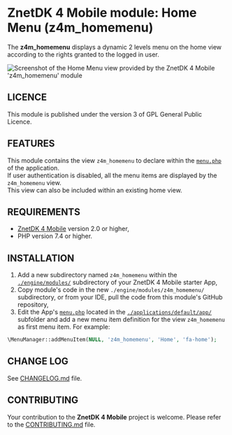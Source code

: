 # ZnetDK 4 Mobile module: Home Menu (z4m_homemenu)
The **z4m_homemenu** displays a dynamic 2 levels menu on the home view according
to the rights granted to the logged in user.

![Screenshot of the Home Menu view provided by the ZnetDK 4 Mobile 'z4m_homemenu' module](https://mobile.znetdk.fr/applications/default/public/images/modules/z4m_homemenu/screenshot.png?v1.1)
## LICENCE
This module is published under the version 3 of GPL General Public Licence.

## FEATURES
This module contains the view `z4m_homemenu` to declare within the
[`menu.php`](/../../../znetdk4mobile/blob/master/applications/default/app/menu.php) of the
application.  
If user authentication is disabled, all the menu items are displayed by the
`z4m_homemenu` view.   
This view can also be included within an existing home view.

## REQUIREMENTS
- [ZnetDK 4 Mobile](/../../../znetdk4mobile) version 2.0 or higher,
- PHP version 7.4 or higher.

## INSTALLATION
1. Add a new subdirectory named `z4m_homemenu` within the
[`./engine/modules/`](/../../../znetdk4mobile/tree/master/engine/modules/) subdirectory of your
ZnetDK 4 Mobile starter App,
2. Copy module's code in the new `./engine/modules/z4m_homemenu/` subdirectory,
or from your IDE, pull the code from this module's GitHub repository,
3. Edit the App's [`menu.php`](/../../../znetdk4mobile/blob/master/applications/default/app/menu.php)
located in the [`./applications/default/app/`](/../../../znetdk4mobile/tree/master/applications/default/app/)
subfolder and add a new menu item definition for the view `z4m_homemenu` as first menu item.
For example:  
```php
\MenuManager::addMenuItem(NULL, 'z4m_homemenu', 'Home', 'fa-home');
```

## CHANGE LOG
See [CHANGELOG.md](CHANGELOG.md) file.

## CONTRIBUTING
Your contribution to the **ZnetDK 4 Mobile** project is welcome. Please refer to the [CONTRIBUTING.md](https://github.com/pascal-martinez/znetdk4mobile/blob/master/CONTRIBUTING.md) file.
